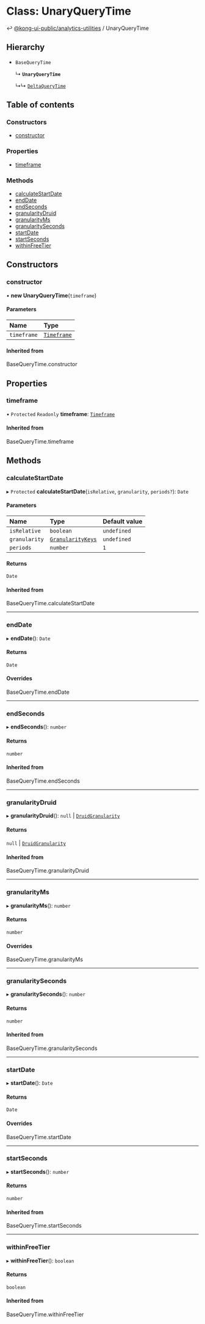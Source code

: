 # Class: UnaryQueryTime

↩ [@kong-ui-public/analytics-utilities](../classes.md) / UnaryQueryTime

## Hierarchy

- `BaseQueryTime`

  ↳ **`UnaryQueryTime`**

  ↳↳ [`DeltaQueryTime`](DeltaQueryTime.md)

## Table of contents

### Constructors

- [constructor](UnaryQueryTime.md#constructor)

### Properties

- [timeframe](UnaryQueryTime.md#timeframe)

### Methods

- [calculateStartDate](UnaryQueryTime.md#calculatestartdate)
- [endDate](UnaryQueryTime.md#enddate)
- [endSeconds](UnaryQueryTime.md#endseconds)
- [granularityDruid](UnaryQueryTime.md#granularitydruid)
- [granularityMs](UnaryQueryTime.md#granularityms)
- [granularitySeconds](UnaryQueryTime.md#granularityseconds)
- [startDate](UnaryQueryTime.md#startdate)
- [startSeconds](UnaryQueryTime.md#startseconds)
- [withinFreeTier](UnaryQueryTime.md#withinfreetier)

## Constructors

### constructor

• **new UnaryQueryTime**(`timeframe`)

#### Parameters

| Name | Type |
| :------ | :------ |
| `timeframe` | [`Timeframe`](Timeframe.md) |

#### Inherited from

BaseQueryTime.constructor

## Properties

### timeframe

• `Protected` `Readonly` **timeframe**: [`Timeframe`](Timeframe.md)

#### Inherited from

BaseQueryTime.timeframe

## Methods

### calculateStartDate

▸ `Protected` **calculateStartDate**(`isRelative`, `granularity`, `periods?`): `Date`

#### Parameters

| Name | Type | Default value |
| :------ | :------ | :------ |
| `isRelative` | `boolean` | `undefined` |
| `granularity` | [`GranularityKeys`](../enums/GranularityKeys.md) | `undefined` |
| `periods` | `number` | `1` |

#### Returns

`Date`

#### Inherited from

BaseQueryTime.calculateStartDate

___

### endDate

▸ **endDate**(): `Date`

#### Returns

`Date`

#### Overrides

BaseQueryTime.endDate

___

### endSeconds

▸ **endSeconds**(): `number`

#### Returns

`number`

#### Inherited from

BaseQueryTime.endSeconds

___

### granularityDruid

▸ **granularityDruid**(): ``null`` \| [`DruidGranularity`](../types/DruidGranularity.md)

#### Returns

``null`` \| [`DruidGranularity`](../types/DruidGranularity.md)

#### Inherited from

BaseQueryTime.granularityDruid

___

### granularityMs

▸ **granularityMs**(): `number`

#### Returns

`number`

#### Overrides

BaseQueryTime.granularityMs

___

### granularitySeconds

▸ **granularitySeconds**(): `number`

#### Returns

`number`

#### Inherited from

BaseQueryTime.granularitySeconds

___

### startDate

▸ **startDate**(): `Date`

#### Returns

`Date`

#### Overrides

BaseQueryTime.startDate

___

### startSeconds

▸ **startSeconds**(): `number`

#### Returns

`number`

#### Inherited from

BaseQueryTime.startSeconds

___

### withinFreeTier

▸ **withinFreeTier**(): `boolean`

#### Returns

`boolean`

#### Inherited from

BaseQueryTime.withinFreeTier
